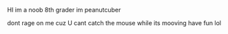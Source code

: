 HI
im a noob 8th grader im peanutcuber

dont rage on me
cuz
U cant catch the mouse while its mooving have fun lol
